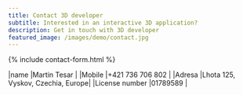 ```yaml
---
title: Contact 3D developer
subtitle: Interested in an interactive 3D application? 
description: Get in touch with 3D developer
featured_image: /images/demo/contact.jpg
---
```


{% include contact-form.html %}


|name           |Martin Tesar      |
|Mobile         |+421 736 706 802  |
|Adresa         |Lhota 125, Vyskov, Czechia, Europe|
|License number |01789589          |

